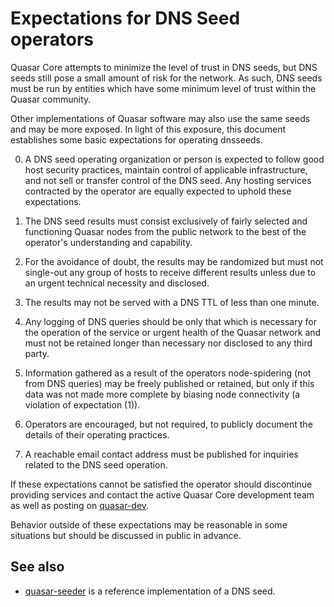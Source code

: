 Expectations for DNS Seed operators
====================================

Quasar Core attempts to minimize the level of trust in DNS seeds,
but DNS seeds still pose a small amount of risk for the network.
As such, DNS seeds must be run by entities which have some minimum
level of trust within the Quasar community.

Other implementations of Quasar software may also use the same
seeds and may be more exposed. In light of this exposure, this
document establishes some basic expectations for operating dnsseeds.

0. A DNS seed operating organization or person is expected to follow good
host security practices, maintain control of applicable infrastructure,
and not sell or transfer control of the DNS seed. Any hosting services
contracted by the operator are equally expected to uphold these expectations.

1. The DNS seed results must consist exclusively of fairly selected and
functioning Quasar nodes from the public network to the best of the
operator's understanding and capability.

2. For the avoidance of doubt, the results may be randomized but must not
single-out any group of hosts to receive different results unless due to an
urgent technical necessity and disclosed.

3. The results may not be served with a DNS TTL of less than one minute.

4. Any logging of DNS queries should be only that which is necessary
for the operation of the service or urgent health of the Quasar
network and must not be retained longer than necessary nor disclosed
to any third party.

5. Information gathered as a result of the operators node-spidering
(not from DNS queries) may be freely published or retained, but only
if this data was not made more complete by biasing node connectivity
(a violation of expectation (1)).

6. Operators are encouraged, but not required, to publicly document the
details of their operating practices.

7. A reachable email contact address must be published for inquiries
related to the DNS seed operation.

If these expectations cannot be satisfied the operator should
discontinue providing services and contact the active Quasar
Core development team as well as posting on
[quasar-dev](https://groups.google.com/forum/#!forum/quasar-dev).

Behavior outside of these expectations may be reasonable in some
situations but should be discussed in public in advance.

See also
----------
- [quasar-seeder](https://github.com/pooler/quasar-seeder) is a reference implementation of a DNS seed.
